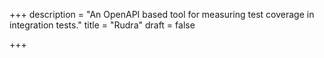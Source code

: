 +++
description = "An OpenAPI based tool for measuring test coverage in integration tests."
title = "Rudra"
draft = false

+++
